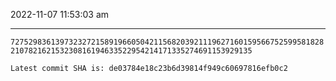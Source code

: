 2022-11-07 11:53:03 am

---

`7275298361397323272158919660504211568203921119627160159566752599581828210782162153230816194633522954214171335274691153929135`

`Latest commit SHA is: de03784e18c23b6d39814f949c60697816efb0c2 `
